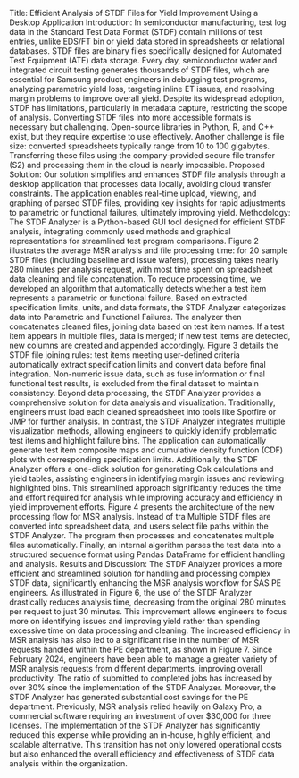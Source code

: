 Title: Efficient Analysis of STDF Files for Yield Improvement Using a Desktop Application
Introduction: In semiconductor manufacturing, test log data in the Standard Test Data Format (STDF) contain millions of test entries, unlike EDS/FT bin or yield data stored in spreadsheets or relational databases. STDF files are binary files specifically designed for Automated Test Equipment (ATE) data storage. Every day, semiconductor wafer and integrated circuit testing generates thousands of STDF files, which are essential for Samsung product engineers in debugging test programs, analyzing parametric yield loss, targeting inline ET issues, and resolving margin problems to improve overall yield.
Despite its widespread adoption, STDF has limitations, particularly in metadata capture, restricting the scope of analysis. Converting STDF files into more accessible formats is necessary but challenging. Open-source libraries in Python, R, and C++ exist, but they require expertise to use effectively. Another challenge is file size: converted spreadsheets typically range from 10 to 100 gigabytes. Transferring these files using the company-provided secure file transfer (S2) and processing them in the cloud is nearly impossible.
Proposed Solution: Our solution simplifies and enhances STDF file analysis through a desktop application that processes data locally, avoiding cloud transfer constraints. The application enables real-time upload, viewing, and graphing of parsed STDF files, providing key insights for rapid adjustments to parametric or functional failures, ultimately improving yield.
Methodology: The STDF Analyzer is a Python-based GUI tool designed for efficient STDF analysis, integrating commonly used methods and graphical representations for streamlined test program comparisons. Figure 2 illustrates the average MSR analysis and file processing time: for 20 sample STDF files (including baseline and issue wafers), processing takes nearly 280 minutes per analysis request, with most time spent on spreadsheet data cleaning and file concatenation.
To reduce processing time, we developed an algorithm that automatically detects whether a test item represents a parametric or functional failure. Based on extracted specification limits, units, and data formats, the STDF Analyzer categorizes data into Parametric and Functional Failures. The analyzer then concatenates cleaned files, joining data based on test item names. If a test item appears in multiple files, data is merged; if new test items are detected, new columns are created and appended accordingly. Figure 3 details the STDF file joining rules: test items meeting user-defined criteria automatically extract specification limits and convert data before final integration. Non-numeric issue data, such as fuse information or final functional test results, is excluded from the final dataset to maintain consistency.
Beyond data processing, the STDF Analyzer provides a comprehensive solution for data analysis and visualization. Traditionally, engineers must load each cleaned spreadsheet into tools like Spotfire or JMP for further analysis. In contrast, the STDF Analyzer integrates multiple visualization methods, allowing engineers to quickly identify problematic test items and highlight failure bins. The application can automatically generate test item composite maps and cumulative density function (CDF) plots with corresponding specification limits.
Additionally, the STDF Analyzer offers a one-click solution for generating Cpk calculations and yield tables, assisting engineers in identifying margin issues and reviewing highlighted bins. This streamlined approach significantly reduces the time and effort required for analysis while improving accuracy and efficiency in yield improvement efforts.
Figure 4 presents the architecture of the new processing flow for MSR analysis. Instead of tra Multiple STDF files are converted into spreadsheet data, and users select file paths within the STDF Analyzer. The program then processes and concatenates multiple files automatically. Finally, an internal algorithm parses the test data into a structured sequence format using Pandas DataFrame for efficient handling and analysis.
Results and Discussion: The STDF Analyzer provides a more efficient and streamlined solution for handling and processing complex STDF data, significantly enhancing the MSR analysis workflow for SAS PE engineers. As illustrated in Figure 6, the use of the STDF Analyzer drastically reduces analysis time, decreasing from the original 280 minutes per request to just 30 minutes. This improvement allows engineers to focus more on identifying issues and improving yield rather than spending excessive time on data processing and cleaning.
The increased efficiency in MSR analysis has also led to a significant rise in the number of MSR requests handled within the PE department, as shown in Figure 7. Since February 2024, engineers have been able to manage a greater variety of MSR analysis requests from different departments, improving overall productivity. The ratio of submitted to completed jobs has increased by over 30% since the implementation of the STDF Analyzer.
Moreover, the STDF Analyzer has generated substantial cost savings for the PE department. Previously, MSR analysis relied heavily on Galaxy Pro, a commercial software requiring an investment of over $30,000 for three licenses. The implementation of the STDF Analyzer has significantly reduced this expense while providing an in-house, highly efficient, and scalable alternative. This transition has not only lowered operational costs but also enhanced the overall efficiency and effectiveness of STDF data analysis within the organization.
